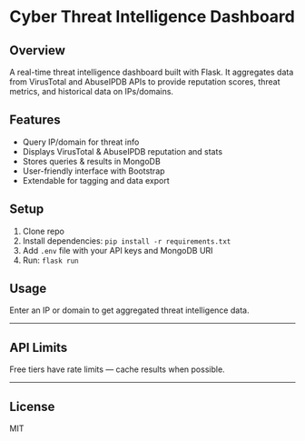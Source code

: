 # Cyber Threat Intelligence Dashboard

## Overview
A real-time threat intelligence dashboard built with Flask. It aggregates data from VirusTotal and AbuseIPDB APIs to provide reputation scores, threat metrics, and historical data on IPs/domains.

## Features
- Query IP/domain for threat info
- Displays VirusTotal & AbuseIPDB reputation and stats
- Stores queries & results in MongoDB
- User-friendly interface with Bootstrap
- Extendable for tagging and data export

## Setup
1. Clone repo
2. Install dependencies: `pip install -r requirements.txt`
3. Add `.env` file with your API keys and MongoDB URI
4. Run: `flask run`

## Usage
Enter an IP or domain to get aggregated threat intelligence data.

---

## API Limits
Free tiers have rate limits — cache results when possible.

---

## License
MIT

